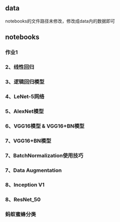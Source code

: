 ## data

notebooks的文件路径未修改，修改成data内的数据即可

## notebooks

### 作业1

### 2、线性回归

### 3、逻辑回归模型

### 4、LeNet-5网络

### 5、AlexNet模型

### 6、VGG16模型 & VGG16+BN模型

### 7、VGG16+BN模型

### 7、BatchNormalization使用技巧

### 7、Data Augmentation

### 8、Inception V1

### 8、ResNet_50

### 蚂蚁蜜蜂分类